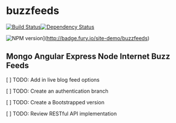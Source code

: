 # buzzfeeds

[![Build Status](https://secure.travis-ci.org/site-demo/buzzfeeds.png?branch=master)](http://travis-ci.org/site-demo/buzzfeeds)[![Dependency Status](https://gemnasium.com/site-demo/buzzfeeds.svg)](https://gemnasium.com/site-demo/buzzfeeds)

![NPM version](https://badge.fury.io/site-demo/buzzfeeds.png)](http://badge.fury.io/site-demo/buzzfeeds)

## Mongo Angular Express Node Internet Buzz Feeds

[ ] TODO: Add in live blog feed options

[ ] TODO: Create an authentication branch

[ ] TODO: Create a Bootstrapped version

[ ] TODO: Review RESTful API implementation 